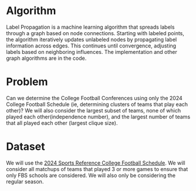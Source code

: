 # Algorithm
Label Propagation is a machine learning algorithm that spreads labels through a graph based on node connections. Starting with labeled points, the algorithm iteratively updates unlabeled nodes by propagating label information across edges. This continues until convergence, adjusting labels based on neighboring influences. The implementation and other graph algorithms are in the code.

# Problem
Can we determine the College Football Conferences using only the 2024 College Football Schedule (ie, determining clusters of teams that play each other)? We will also consider the largest subset of teams, none of which played each other(independence number), and the largest number of teams that all played each other (largest clique size).

# Dataset
We will use the [ 2024 Sports Reference College Football Schedule](https://www.sports-reference.com/cfb/years/2024-schedule.html). We will consider all matchups of teams that played 3 or more games to ensure that only FBS schools are considered. We will also only be considering the regular season.